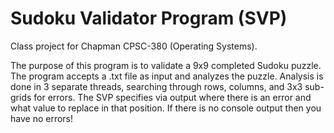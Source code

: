# Sudoku Validator Program (SVP)

Class project for Chapman CPSC-380 (Operating Systems).

The purpose of this program is to validate a 9x9 completed Sudoku puzzle.
The program accepts a .txt file as input and analyzes the puzzle.
Analysis is done in 3 separate threads, searching through rows, columns, and 3x3 sub-grids for errors.
The SVP specifies via output where there is an error and what value to replace in that position.
If there is no console output then you have no errors!
